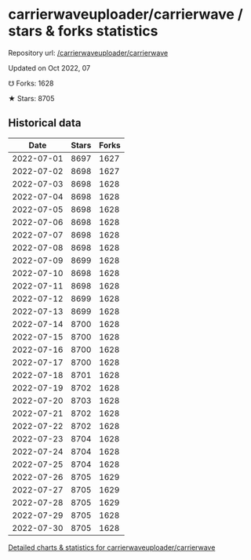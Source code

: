 # carrierwaveuploader/carrierwave / stars & forks statistics

Repository url: [/carrierwaveuploader/carrierwave](https://github.com/carrierwaveuploader/carrierwave)

Updated on Oct 2022, 07

☋ Forks: 1628

★ Stars: 8705

## Historical data
| Date | Stars | Forks |
|------|-------|-------|
| 2022-07-01 | 8697 | 1627 | 
| 2022-07-02 | 8698 | 1627 | 
| 2022-07-03 | 8698 | 1628 | 
| 2022-07-04 | 8698 | 1628 | 
| 2022-07-05 | 8698 | 1628 | 
| 2022-07-06 | 8698 | 1628 | 
| 2022-07-07 | 8698 | 1628 | 
| 2022-07-08 | 8698 | 1628 | 
| 2022-07-09 | 8699 | 1628 | 
| 2022-07-10 | 8698 | 1628 | 
| 2022-07-11 | 8698 | 1628 | 
| 2022-07-12 | 8699 | 1628 | 
| 2022-07-13 | 8699 | 1628 | 
| 2022-07-14 | 8700 | 1628 | 
| 2022-07-15 | 8700 | 1628 | 
| 2022-07-16 | 8700 | 1628 | 
| 2022-07-17 | 8700 | 1628 | 
| 2022-07-18 | 8701 | 1628 | 
| 2022-07-19 | 8702 | 1628 | 
| 2022-07-20 | 8703 | 1628 | 
| 2022-07-21 | 8702 | 1628 | 
| 2022-07-22 | 8702 | 1628 | 
| 2022-07-23 | 8704 | 1628 | 
| 2022-07-24 | 8704 | 1628 | 
| 2022-07-25 | 8704 | 1628 | 
| 2022-07-26 | 8705 | 1629 | 
| 2022-07-27 | 8705 | 1629 | 
| 2022-07-28 | 8705 | 1629 | 
| 2022-07-29 | 8705 | 1628 | 
| 2022-07-30 | 8705 | 1628 | 


[Detailed charts & statistics for carrierwaveuploader/carrierwave](https://reviewgithub.com/rep/carrierwaveuploader/carrierwave)
